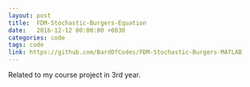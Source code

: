 ```yaml
---
layout: post
title:  FDM-Stochastic-Burgers-Equation
date:   2016-12-12 00:00:00 +0830
categories: code
tags: code
link: https://github.com/BardOfCodes/FDM-Stochastic-Burgers-MATLAB
---
```


Related to my course project in 3rd year. 